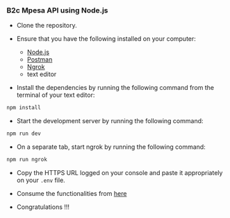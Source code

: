 ### B2c Mpesa API using Node.js

- Clone the repository.

- Ensure that you have the following installed on your computer:

  - [Node.js](https://nodejs.org/en/)
  - [Postman](https://www.postman.com/)
  - [Ngrok](https://ngrok.com/)
  - text editor

- Install the dependencies by running the following command from the terminal of your text editor:

```bash
npm install
```

- Start the development server by running the following command:

```bash
npm run dev
```

- On a separate tab, start ngrok by running the following command:

```bash
npm run ngrok
```

- Copy the HTTPS URL logged on your console and paste it appropriately on your `.env` file.

- Consume the functionalities from [here](http://localhost:4000/api-docs)

- Congratulations !!!
